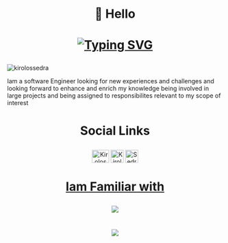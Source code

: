 # <p align="center">👋 Hello  </p>

# <p align="center">   [![Typing SVG](https://readme-typing-svg.demolab.com?font=Fira+Code&weight=700&pause=500&color=856969&center=true&width=435&lines=Iam+Kirolos+Sedra)](https://git.io/typing-svg)  </p>

<p align="left"> <img src="https://komarev.com/ghpvc/?username=kirolossedra&label=Profile%20views&color=0e75b6&style=flat" alt="kirolossedra" /> </p>



Iam a software Engineer looking for new experiences and challenges and looking forward to enhance and enrich my knowledge being involved in large projects and being assigned to responsibilites relevant to my scope of interest

#  <p align="center">Social Links </p>

<p align="center"> 

<a align="center" href="https://www.linkedin.com/in/kirolossedra/" rel="nofollow">
 <a href="https://www.linkedin.com/in/kirolossedra/" target="blank"><img align="center" src="https://raw.githubusercontent.com/rahuldkjain/github-profile-readme-generator/master/src/images/icons/Social/linked-in-alt.svg" alt="Kirolos Sedra" height="30" width="40" /></a>
 <img align="center" alt="Kirolos Sedra" width="30px" src="https://user-images.githubusercontent.com/76125650/140648921-7692f46e-76c4-47f6-8c1f-383841428bbe.png" style="max-width: 100%;"></a>


<a align="center" href="mailto:kirolossedra.cse@gmail.com">
 <img align="center" alt="Sedra" width="30px" src="https://user-images.githubusercontent.com/76125650/141382583-1354ab1c-10a7-4605-a255-412ee57d2ad7.png" style="max-width: 100%;">
  
</p>


 
  
  


#  <p align="center"> Iam Familiar with </p>
<p align="center">
  <a href="https://skillicons.dev">
    <img src="https://skillicons.dev/icons?i=github,flutter,cpp,cmake,c,java,qt,css,javascript,python,matlab,linux,unity,tensorflow,opencv,pcl;" />
  </a>
</p>

# <p align="center">![](https://github-readme-stats.vercel.app/api?username=kirolossedra&show_icons=true&theme=transparent)  </p>






